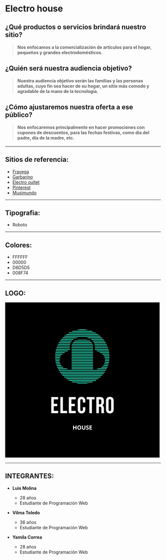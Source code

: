 # **Electro house**
## ¿Qué productos o servicios brindará nuestro sitio?
> #### Nos enfocamos a la comercialización de artículos para el hogar, pequeños y grandes electrodomésticos.   
## ¿Quién será nuestra audiencia objetivo?
> #### Nuestra audiencia objetivo serán las familias y las personas adultas, cuyo fin sea hacer de su hogar, un sitio más comodo y agradable de la mano de la tecnología.  
## ¿Cómo ajustaremos nuestra oferta a ese público?
> #### Nos enfocaremos principalmente en hacer promociones con cupones de descuentos, para las fechas festivas, como día del padre, día de la madre, etc.    

___
## Sitios de referencia:
* [Fravega](https://www.fravega.com/)  
* [Garbarino](https://www.garbarino.com/)  
* [Electro oultet](https://electrooutlet.com.ar/)  
* [Pinterest](https://ar.pinterest.com/)  
* [Musimundo](https://www.musimundo.com/)
___
## Tipografia:
* Roboto
---
## Colores:
* FFFFFF
* 00000
* D6D5D5
* 008F74
___

## LOGO:
![Logo](/desing/logo.jpeg "Logo de Electro House")
___
## INTEGRANTES:

* **Luis Molina**
    * 28 años  
    * Estudiante de Programación Web

* **Vilma Toledo**  
    * 36 años  
    * Estudiante de Programación Web  
* **Yamila Correa** 
    * 28 años  
    * Estudiante de Programación Web

